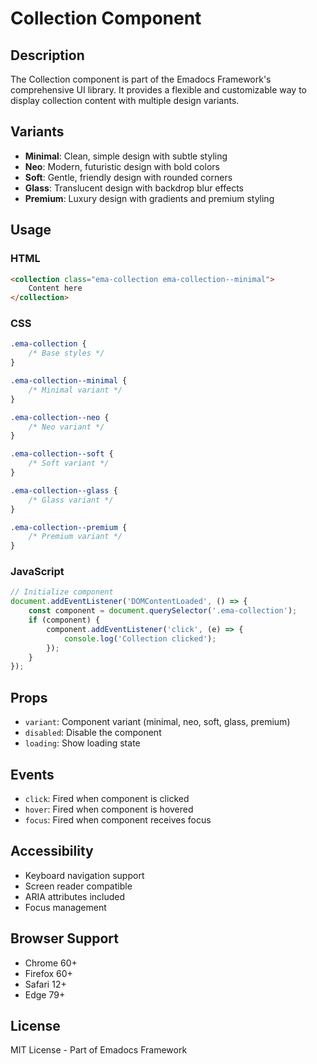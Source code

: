 # Collection Component

## Description
The Collection component is part of the Emadocs Framework's comprehensive UI library. It provides a flexible and customizable way to display collection content with multiple design variants.

## Variants
- **Minimal**: Clean, simple design with subtle styling
- **Neo**: Modern, futuristic design with bold colors
- **Soft**: Gentle, friendly design with rounded corners
- **Glass**: Translucent design with backdrop blur effects
- **Premium**: Luxury design with gradients and premium styling

## Usage

### HTML
```html
<collection class="ema-collection ema-collection--minimal">
    Content here
</collection>
```

### CSS
```css
.ema-collection {
    /* Base styles */
}

.ema-collection--minimal {
    /* Minimal variant */
}

.ema-collection--neo {
    /* Neo variant */
}

.ema-collection--soft {
    /* Soft variant */
}

.ema-collection--glass {
    /* Glass variant */
}

.ema-collection--premium {
    /* Premium variant */
}
```

### JavaScript
```javascript
// Initialize component
document.addEventListener('DOMContentLoaded', () => {
    const component = document.querySelector('.ema-collection');
    if (component) {
        component.addEventListener('click', (e) => {
            console.log('Collection clicked');
        });
    }
});
```

## Props
- `variant`: Component variant (minimal, neo, soft, glass, premium)
- `disabled`: Disable the component
- `loading`: Show loading state

## Events
- `click`: Fired when component is clicked
- `hover`: Fired when component is hovered
- `focus`: Fired when component receives focus

## Accessibility
- Keyboard navigation support
- Screen reader compatible
- ARIA attributes included
- Focus management

## Browser Support
- Chrome 60+
- Firefox 60+
- Safari 12+
- Edge 79+

## License
MIT License - Part of Emadocs Framework
